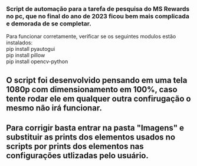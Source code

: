 ### Script de automação para a tarefa de pesquisa do MS Rewards no pc, que no final do ano de 2023 ficou bem mais complicada e demorada de se completar.

Para funcionar corretamente, verificar se os seguintes modulos estão instalados:<br>
pip install pyautogui <br>
pip install pillow <br>
pip install opencv-python <br>


## O script foi desenvolvido pensando em uma tela 1080p com dimensionamento em 100%, caso tente rodar ele em qualquer outra confirugação o mesmo não irá funcionar.<br>
## Para corrigir basta entrar na pasta "Imagens" e substituir as prints dos elementos usados no scripts por prints dos elementos nas configurações utlizadas pelo usuário.
